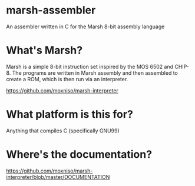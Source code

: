 # marsh-assembler

An assembler written in C for the Marsh 8-bit assembly language

# What's Marsh?

Marsh is a simple 8-bit instruction set inspired by the MOS 6502 and CHIP-8. 
The programs are written in Marsh assembly and then assembled to create a ROM, which is then run via an interpreter.

https://github.com/moxniso/marsh-interpreter

# What platform is this for?

Anything that compiles C (specifically GNU99)

# Where's the documentation?

https://github.com/moxniso/marsh-interpreter/blob/master/DOCUMENTATION 
